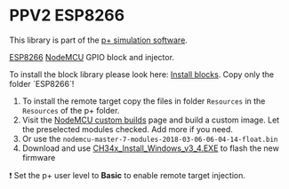 # PPV2 ESP8266
This library is part of the [p+ simulation software](https://github.com/Mynogs/PPV2-Simulation-System).

[ESP8266](https://en.wikipedia.org/wiki/ESP8266) [NodeMCU](https://en.wikipedia.org/wiki/NodeMCU) GPIO block and injector.

To install the block library please look here: [Install blocks](https://github.com/Mynogs/PPV2-Simulation-System/blob/master/README.md#install-blocks). Copy only the folder ´ESP8266´!

1. To install the remote target copy the files in folder `Resources` in the `Resources` of the p+ folder.
2. Visit the [NodeMCU custom builds](https://nodemcu-build.com) page and build a custom image. Let the preselected modules checked. Add more if you need.
3. Or use the `nodemcu-master-7-modules-2018-03-06-06-04-14-float.bin` 
4. Download and use [CH34x_Install_Windows_v3_4.EXE](https://github.com/nodemcu/nodemcu-flasher) to flash the new firmware

:exclamation: Set the p+ user level to **Basic** to enable remote target injection.

